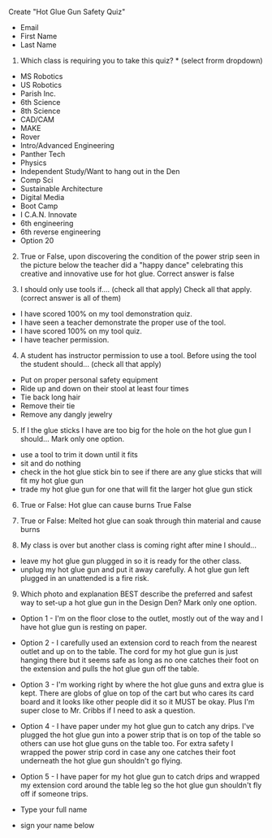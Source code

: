 Create "Hot Glue Gun Safety Quiz"
* Email
* First Name
* Last Name

1. Which class is requiring you to take this quiz? * (select frorm dropdown)
- MS Robotics
- US Robotics
- Parish Inc.
- 6th Science
- 8th Science
- CAD/CAM
- MAKE
- Rover
- Intro/Advanced Engineering
- Panther Tech
- Physics
- Independent Study/Want to hang out in the Den
- Comp Sci
- Sustainable Architecture
- Digital Media
- Boot Camp
- I C.A.N. Innovate
- 6th engineering
- 6th reverse engineering
- Option 20

2. True or False, upon discovering the condition of the power strip seen in the picture below the teacher did a "happy dance" celebrating this creative and innovative use for hot glue.
Correct answer is false

3. I should only use tools if.... (check all that apply) Check all that apply. (correct answer is all of them)
- I have scored 100% on my tool demonstration quiz.
- I have seen a teacher demonstrate the proper use of the tool.
- I have scored 100% on my tool quiz.
- I have teacher permission.

4. A student has instructor permission to use a tool. Before using the tool the student should... (check all that apply)
- Put on proper personal safety equipment
- Ride up and down on their stool at least four times
- Tie back long hair
- Remove their tie
- Remove any dangly jewelry

5. If I the glue sticks I have are too big for the hole on the hot glue gun I should... Mark only one option.
- use a tool to trim it down until it fits
- sit and do nothing
- check in the hot glue stick bin to see if there are any glue sticks that will fit my hot glue gun
- trade my hot glue gun for one that will fit the larger hot glue gun stick

6. True or False: Hot glue can cause burns
True
False

7. True or False: Melted hot glue can soak through thin material and cause burns

8. My class is over but another class is coming right after mine I should...
- leave my hot glue gun plugged in so it is ready for the other class.
- unplug my hot glue gun and put it away carefully. A hot glue gun left plugged in an unattended is a fire risk.

9. Which photo and explanation BEST describe the preferred and safest way to set-up a hot glue gun in the Design Den?
Mark only one option.
- Option 1 - I'm on the floor close to the outlet, mostly out of the way and I have hot glue gun is resting on paper.
- Option 2 - I carefully used an extension cord to reach from the
nearest outlet and up on to the table. The cord for my hot glue gun is just hanging there but it seems safe as long as no one catches their foot on the extension and pulls the hot glue gun off the table.
- Option 3 - I'm working right by where the hot glue guns and extra glue is kept. There are globs of glue on top of the cart but who cares its card board and it looks like other people did it so it MUST be okay. Plus I'm super close to Mr. Cribbs if I need to ask a question.
- Option 4 - I have paper under my hot glue gun to catch any drips. I've plugged the hot glue gun into a power strip that is on top of the table so others can use hot glue guns on the table too. For extra safety I wrapped the power strip cord in case any one catches their foot underneath the hot glue gun shouldn't go flying.
- Option 5 - I have paper for my hot glue gun to catch drips and wrapped my extension cord around the table leg so the hot glue gun shouldn't fly off if someone trips.

- Type your full name
- sign your name below